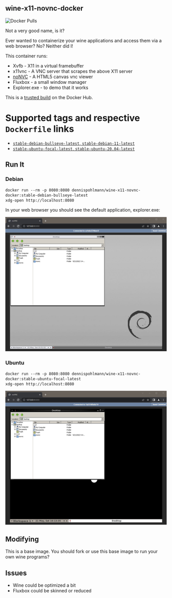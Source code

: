 ## wine-x11-novnc-docker

![Docker Pulls](https://img.shields.io/docker/pulls/dennispohlmann/wine-x11-novnc-docker)

Not a very good name, is it?

Ever wanted to containerize your wine applications and access them via
a web browser? No? Neither did I!

This container runs:

* Xvfb - X11 in a virtual framebuffer
* x11vnc - A VNC server that scrapes the above X11 server
* [noNVC](https://kanaka.github.io/noVNC/) - A HTML5 canvas vnc viewer
* Fluxbox - a small window manager
* Explorer.exe - to demo that it works

This is a [trusted build](https://registry.hub.docker.com/u/dennispohlmann/wine-x11-novnc-docker/)
on the Docker Hub.

# Supported tags and respective `Dockerfile` links

-	[`stable-debian-bullseye-latest`, `stable-debian-11-latest`](https://github.com/DennisPohlmann/wine-x11-novnc-docker/blob/master/Dockerfile.stable-latest-debian-bullseye)
-	[`stable-ubuntu-focal-latest`, `stable-ubuntu-20.04-latest`](https://github.com/DennisPohlmann/wine-x11-novnc-docker/blob/master/Dockerfile.stable-latest-ubuntu-focal)

## Run It

### Debian
    docker run --rm -p 8080:8080 dennispohlmann/wine-x11-novnc-docker:stable-debian-bullseye-latest
    xdg-open http://localhost:8080

In your web browser you should see the default application, explorer.exe:

![Explorer Screenshot](https://raw.githubusercontent.com/dennispohlmann/wine-x11-novnc-docker/master/screenshot.debian.png)

### Ubuntu
    docker run --rm -p 8080:8080 dennispohlmann/wine-x11-novnc-docker:stable-ubuntu-focal-latest
    xdg-open http://localhost:8080

![Explorer Screenshot](https://raw.githubusercontent.com/dennispohlmann/wine-x11-novnc-docker/master/screenshot.ubuntu.png)

## Modifying

This is a base image. You should fork or use this base image to run your own
wine programs?

## Issues

* Wine could be optimized a bit
* Fluxbox could be skinned or reduced

